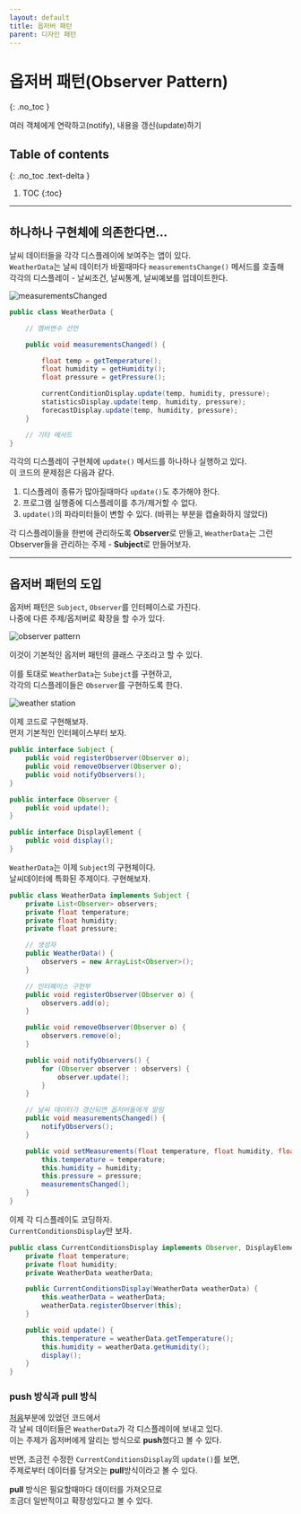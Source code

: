 ```yaml
---
layout: default
title: 옵저버 패턴
parent: 디자인 패턴
---
```


# 옵저버 패턴(Observer Pattern)
{: .no_toc }

여러 객체에게 연락하고(notify), 내용을 갱신(update)하기

## Table of contents
{: .no_toc .text-delta }

1. TOC
{:toc}

---

## 하나하나 구현체에 의존한다면...

날씨 데이터들을 각각 디스플레이에 보여주는 앱이 있다.  
```WeatherData```는 날씨 데이터가 바뀔때마다 ```measurementsChange()``` 메서드를 호출해  
각각의 디스플레이 - 날씨조건, 날씨통계, 날씨예보를 업데이트한다.

![measurementsChanged](./measurementsChanged.drawio.svg)

```java
public class WeatherData {

    // 멤버변수 선언

    public void measurementsChanged() {

        float temp = getTemperature();
        float humidity = getHumidity();
        float pressure = getPressure();

        currentConditionDisplay.update(temp, humidity, pressure);
        statisticsDisplay.update(temp, humidity, pressure);
        forecastDisplay.update(temp, humidity, pressure);
    }

    // 기타 메서드
}
```

각각의 디스플레이 구현체에 ```update()``` 메서드를 하나하나 실행하고 있다.  
이 코드의 문제점은 다음과 같다.

1. 디스플레이 종류가 많아질때마다 ```update()```도 추가해야 한다.
2. 프로그램 실행중에 디스플레이를 추가/제거할 수 없다.
3. ```update()```의 파라미터들이 변할 수 있다. (바뀌는 부분을 캡슐화하지 않았다)

각 디스플레이들을 한번에 관리하도록 **Observer**로 만들고,
```WeatherData```는 그런 Observer들을 관리하는 주제 - **Subject**로 만들어보자.

---

## 옵저버 패턴의 도입

옵저버 패턴은 ```Subject```, ```Observer```를 인터페이스로 가진다.  
나중에 다른 주제/옵저버로 확장을 할 수가 있다.  

![observer pattern](./observer%20pattern.drawio.svg)

이것이 기본적인 옵저버 패턴의 클래스 구조라고 할 수 있다.  

이를 토대로 ```WeatherData```는 ```Subejct```를 구현하고,  
각각의 디스플레이들은 ```Observer```를 구현하도록 한다.

![weather station](./weather%20station.drawio.svg)

이제 코드로 구현해보자.  
먼저 기본적인 인터페이스부터 보자.

```java
public interface Subject {
    public void registerObserver(Observer o);
    public void removeObserver(Observer o);
    public void notifyObservers();
}

public interface Observer {
    public void update();
}

public interface DisplayElement {
    public void display();
}
```

```WeatherData```는 이제 ```Subject```의 구현체이다.  
날씨데이터에 특화된 주제이다. 구현해보자.  

```java
public class WeatherData implements Subject {
    private List<Observer> observers;
    private float temperature;
    private float humidity;
    private float pressure;

    // 생성자
    public WeatherData() {
        observers = new ArrayList<Observer>();
    }

    // 인터페이스 구현부
    public void registerObserver(Observer o) {
        observers.add(o);
    }

    public void removeObserver(Observer o) {
        observers.remove(o);
    }

    public void notifyObservers() {
        for (Observer observer : observers) {
            observer.update();
        }
    }

    // 날씨 데이터가 갱신되면 옵저버들에게 알림
    public void measurementsChanged() {
        notifyObservers();
    }

    public void setMeasurements(float temperature, float humidity, float pressure) {
        this.temperature = temperature;
        this.humidity = humidity;
        this.pressure = pressure;
        measurementsChanged();
    }
}
```

이제 각 디스플레이도 코딩하자.  
```CurrentConditionsDisplay```만 보자.  

```java
public class CurrentConditionsDisplay implements Observer, DisplayElement {
    private float temperature;
    private float humidity;
    private WeatherData weatherData;

    public CurrentConditionsDisplay(WeatherData weatherData) {
        this.weatherData = weatherData;
        weatherData.registerObserver(this);
    }

    public void update() {
        this.temperature = weatherData.getTemperature();
        this.humidity = weatherData.getHumidity();
        display();
    }
}
```

### push 방식과 pull 방식

[처음](#하나하나-구현체에-의존한다면)부분에 있었던 코드에서  
각 날씨 데이터들은 ```WeatherData```가 각 디스플레이에 보내고 있다.  
이는 주제가 옵저버에게 알리는 방식으로 **push**했다고 볼 수 있다.  

반면, 조금전 수정한 ```CurrentConditionsDisplay```의 ```update()```를 보면,  
주제로부터 데이터를 당겨오는 **pull**방식이라고 볼 수 있다.  

**pull** 방식은 필요할때마다 데이터를 가져오므로  
조금더 일반적이고 확장성있다고 볼 수 있다.